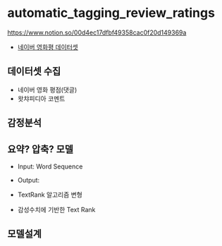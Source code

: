 # automatic_tagging_review_ratings

https://www.notion.so/00d4ec17dfbf49358cac0f20d149369a

- [네이버 영화평 데이터셋](https://github.com/e9t/nsmc)

## 데이터셋 수집
- 네이버 영화 평점(댓글)
- 왓챠피디아 코멘트

## 감정분석


## 요약? 압축? 모델
- Input: Word Sequence
- Output: 

- TextRank 알고리즘 변형
- 감성수치에 기반한 Text Rank

## 모델설계
